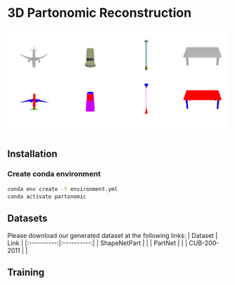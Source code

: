 # 3D Partonomic Reconstruction
  
![Qualitative Results](teaser.gif)
## Installation
### Create conda environment
```bash
conda env create -f environment.yml
conda activate partonomic
```
## Datasets
Please download our generated dataset at the following links:
| Dataset | Link |
|:----------:|:----------:|
| ShapeNetPart | |
| PartNet | |
| CUB-200-2011 | |
## Training

